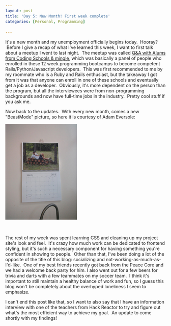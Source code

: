 ```yaml
---
layout: post
title: 'Day 5: New Month! First week complete'
categories: [Personal, Programming]

---
```


It's a new month and my unemployment officially begins today.  Hooray?  Before I give a recap of what I've learned this week, I want to first talk about a meetup I went to last night.  The meetup was called <a href="http://www.sfruby.info/events/104937692/">Q&amp;A with Alums from Coding Schools &amp; mingle</a>, which was basically a panel of people who enrolled in these 12 week programming bootcamps to become competent Rails/Python/Javascript developers.  This was first recommended to me by my roommate who is a Ruby and Rails enthusiast, but the takeaway I got from it was that anyone can enroll in one of these schools and eventually get a job as a developer.  Obviously, it's more dependent on the person than the program, but all the interviewees were from non-programming backgrounds and now have full-time jobs in the industry.  Pretty cool stuff if you ask me.

Now back to the updates.  With every new month, comes a new "BeastMode" picture, so here it is courtesy of Adam Eversole:

<img class="size-medium wp-image-25 aligncenter" src="/images/posts/march-beast-mode.png?w=225" width="225" height="300" />

&nbsp;

The rest of my week was spent learning CSS and cleaning up my project site's look and feel.  It's crazy how much work can be dedicated to frontend styling, but it's such a necessary component for having something you're confident in showing to people.  Other than that, I've been doing a lot of the opposite of the title of this blog: socializing and not-working-as-much-as-I'd-like.  One of my best friends recently got back from the Peace Core and we had a welcome back party for him. I also went out for a few beers for trivia and darts with a few teammates on my soccer team.  I think it's important to still maintain a healthy balance of work and fun, so I guess this blog won't be completely about the overhyped loneliness I seem to emphasize.

I can't end this post like that, so I want to also say that I have an information interview with one of the teachers from Hack Reactor to try and figure out what's the most efficient way to achieve my goal.  An update to come shortly with my findings!
